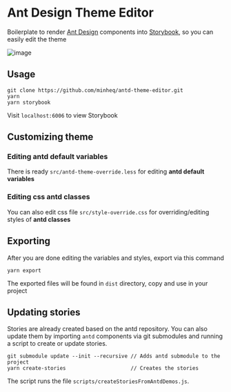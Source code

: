 # Ant Design Theme Editor

Boilerplate to render [Ant Design](https://ant.design/) components into [Storybook](https://storybook.js.org/), so you can easily edit the theme

![image](https://user-images.githubusercontent.com/9356633/36666319-c65273c0-1b1c-11e8-856e-190503851fc3.png)

## Usage

```
git clone https://github.com/minheq/antd-theme-editor.git
yarn
yarn storybook
```

Visit `localhost:6006` to view Storybook

## Customizing theme

### Editing antd default variables

There is ready `src/antd-theme-override.less` for editing **antd default variables**

### Editing css antd classes

You can also edit css file `src/style-override.css` for overriding/editing styles of **antd classes**

## Exporting

After you are done editing the variables and styles, export via this command

```
yarn export
```

The exported files will be found in `dist` directory, copy and use in your project

## Updating stories

Stories are already created based on the antd repository. You can also update them by importing `antd` components via git submodules and running a script to create or update stories.

```
git submodule update --init --recursive // Adds antd submodule to the project
yarn create-stories                     // Creates the stories
```

The script runs the file `scripts/createStoriesFromAntdDemos.js`.
